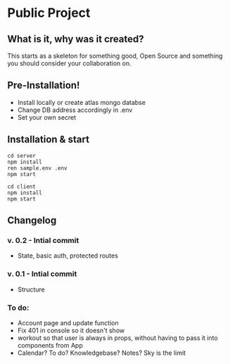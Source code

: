# Public Project

## What is it, why was it created?

This starts as a skeleton for something good, Open Source and something you should consider your collaboration on.

## Pre-Installation!
+ Install locally or create atlas mongo databse
+ Change DB address accordingly in .env
+ Set your own secret

## Installation & start
    cd server
    npm install
    ren sample.env .env
    npm start

    cd client
    npm install
    npm start

## Changelog

### v. 0.2 - Intial commit
+ State, basic auth, protected routes

### v. 0.1 - Intial commit
+ Structure

### To do:
+ Account page and update function
+ Fix 401 in console so it doesn't show
+ workout so that user is always in props, without having to pass it into components from App
+ Calendar? To do? Knowledgebase? Notes? Sky is the limit